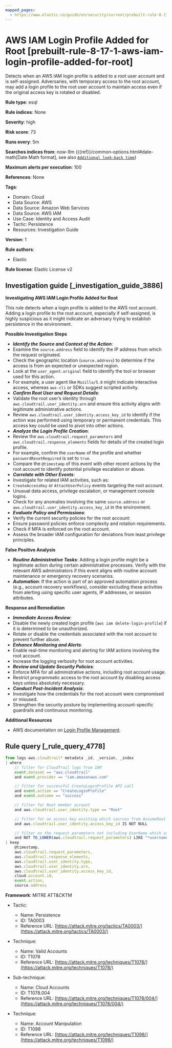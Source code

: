 ```yaml
---
mapped_pages:
  - https://www.elastic.co/guide/en/security/current/prebuilt-rule-8-17-1-aws-iam-login-profile-added-for-root.html
---
```


# AWS IAM Login Profile Added for Root [prebuilt-rule-8-17-1-aws-iam-login-profile-added-for-root]

Detects when an AWS IAM login profile is added to a root user account and is self-assigned. Adversaries, with temporary access to the root account, may add a login profile to the root user account to maintain access even if the original access key is rotated or disabled.

**Rule type**: esql

**Rule indices**: None

**Severity**: high

**Risk score**: 73

**Runs every**: 5m

**Searches indices from**: now-9m ({{ref}}/common-options.html#date-math[Date Math format], see also [`Additional look-back time`](docs-content://solutions/security/detect-and-alert/create-detection-rule.md#rule-schedule))

**Maximum alerts per execution**: 100

**References**: None

**Tags**:

* Domain: Cloud
* Data Source: AWS
* Data Source: Amazon Web Services
* Data Source: AWS IAM
* Use Case: Identity and Access Audit
* Tactic: Persistence
* Resources: Investigation Guide

**Version**: 1

**Rule authors**:

* Elastic

**Rule license**: Elastic License v2

## Investigation guide [_investigation_guide_3886]

**Investigating AWS IAM Login Profile Added for Root**

This rule detects when a login profile is added to the AWS root account. Adding a login profile to the root account, especially if self-assigned, is highly suspicious as it might indicate an adversary trying to establish persistence in the environment.

**Possible Investigation Steps**

* ***Identify the Source and Context of the Action***:
* Examine the `source.address` field to identify the IP address from which the request originated.
* Check the geographic location (`source.address`) to determine if the access is from an expected or unexpected region.
* Look at the `user_agent.original` field to identify the tool or browser used for this action.
* For example, a user agent like `Mozilla/5.0` might indicate interactive access, whereas `aws-cli` or SDKs suggest scripted activity.
* ***Confirm Root User and Request Details***:
* Validate the root user’s identity through `aws.cloudtrail.user_identity.arn` and ensure this activity aligns with legitimate administrative actions.
* Review `aws.cloudtrail.user_identity.access_key_id` to identify if the action was performed using temporary or permanent credentials. This access key could be used to pivot into other actions.
* ***Analyze the Login Profile Creation***:
* Review the `aws.cloudtrail.request_parameters` and `aws.cloudtrail.response_elements` fields for details of the created login profile.
* For example, confirm the `userName` of the profile and whether `passwordResetRequired` is set to `true`.
* Compare the `@timestamp` of this event with other recent actions by the root account to identify potential privilege escalation or abuse.
* ***Correlate with Other Events***:
* Investigate for related IAM activities, such as:
* `CreateAccessKey` or `AttachUserPolicy` events targeting the root account.
* Unusual data access, privilege escalation, or management console logins.
* Check for any anomalies involving the same `source.address` or `aws.cloudtrail.user_identity.access_key_id` in the environment.
* ***Evaluate Policy and Permissions***:
* Verify the current security policies for the root account:
* Ensure password policies enforce complexity and rotation requirements.
* Check if MFA is enforced on the root account.
* Assess the broader IAM configuration for deviations from least privilege principles.

**False Positive Analysis**

* ***Routine Administrative Tasks***: Adding a login profile might be a legitimate action during certain administrative processes. Verify with the relevant AWS administrators if this event aligns with routine account maintenance or emergency recovery scenarios.
* ***Automation***: If the action is part of an approved automation process (e.g., account recovery workflows), consider excluding these activities from alerting using specific user agents, IP addresses, or session attributes.

**Response and Remediation**

* ***Immediate Access Review***:
* Disable the newly created login profile (`aws iam delete-login-profile`) if it is determined to be unauthorized.
* Rotate or disable the credentials associated with the root account to prevent further abuse.
* ***Enhance Monitoring and Alerts***:
* Enable real-time monitoring and alerting for IAM actions involving the root account.
* Increase the logging verbosity for root account activities.
* ***Review and Update Security Policies***:
* Enforce MFA for all administrative actions, including root account usage.
* Restrict programmatic access to the root account by disabling access keys unless absolutely necessary.
* ***Conduct Post-Incident Analysis***:
* Investigate how the credentials for the root account were compromised or misused.
* Strengthen the security posture by implementing account-specific guardrails and continuous monitoring.

**Additional Resources**

* AWS documentation on [Login Profile Management](https://docs.aws.amazon.com/IAM/latest/APIReference/API_CreateLoginProfile.html).


## Rule query [_rule_query_4778]

```js
from logs-aws.cloudtrail* metadata _id, _version, _index
| where
    // filter for CloudTrail logs from IAM
    event.dataset == "aws.cloudtrail"
    and event.provider == "iam.amazonaws.com"

    // filter for successful CreateLoginProfile API call
    and event.action == "CreateLoginProfile"
    and event.outcome == "success"

    // filter for Root member account
    and aws.cloudtrail.user_identity.type == "Root"

    // filter for an access key existing which sources from AssumeRoot
    and aws.cloudtrail.user_identity.access_key_id IS NOT NULL

    // filter on the request parameters not including UserName which assumes self-assignment
    and NOT TO_LOWER(aws.cloudtrail.request_parameters) LIKE "*username*"
| keep
    @timestamp,
    aws.cloudtrail.request_parameters,
    aws.cloudtrail.response_elements,
    aws.cloudtrail.user_identity.type,
    aws.cloudtrail.user_identity.arn,
    aws.cloudtrail.user_identity.access_key_id,
    cloud.account.id,
    event.action,
    source.address
```

**Framework**: MITRE ATT&CKTM

* Tactic:

    * Name: Persistence
    * ID: TA0003
    * Reference URL: [https://attack.mitre.org/tactics/TA0003/](https://attack.mitre.org/tactics/TA0003/)

* Technique:

    * Name: Valid Accounts
    * ID: T1078
    * Reference URL: [https://attack.mitre.org/techniques/T1078/](https://attack.mitre.org/techniques/T1078/)

* Sub-technique:

    * Name: Cloud Accounts
    * ID: T1078.004
    * Reference URL: [https://attack.mitre.org/techniques/T1078/004/](https://attack.mitre.org/techniques/T1078/004/)

* Technique:

    * Name: Account Manipulation
    * ID: T1098
    * Reference URL: [https://attack.mitre.org/techniques/T1098/](https://attack.mitre.org/techniques/T1098/)



